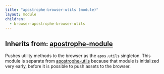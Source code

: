 ```yaml
---
title: "apostrophe-browser-utils (module)"
layout: module
children:
  - browser-apostrophe-browser-utils
---
```

## Inherits from: [apostrophe-module](../apostrophe-module/index.html)
Pushes utility methods to the browser as the `apos.utils` singleton. This module
is separate from [apostrophe-utils](../apostrophe-utils/index.html) because that
module is initialized very early, before it is possible to push assets to the browser.


